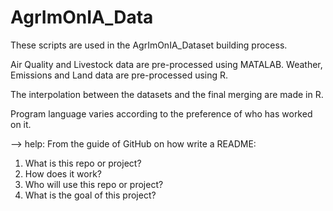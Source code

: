 # AgrImOnIA_Data

These scripts are used in the AgrImOnIA_Dataset building process.

Air Quality and Livestock data are pre-processed using MATALAB.
Weather, Emissions and Land data are pre-processed using R.

The interpolation between the datasets and the final merging are made in R.

Program language varies according to the preference of who has worked on it.


--> help:
From the guide of GitHub on how write a README:
1. What is this repo or project?
2. How does it work?
3. Who will use this repo or project?
4. What is the goal of this project?
